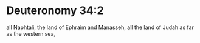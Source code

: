 # Deuteronomy 34:2

all Naphtali, the land of Ephraim and Manasseh, all the land of Judah as far as the western sea,
